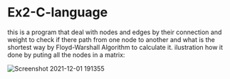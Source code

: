 # Ex2-C-language
this is a program that deal with nodes and edges by their connection and weight to check if there path from one node to another and what is the shortest way by Floyd-Warshall Algorithm to calculate it.
ilustration how it done by puting all the nodes in a matrix:

![Screenshot 2021-12-01 191355](https://user-images.githubusercontent.com/80645472/144281357-72328cc7-7a27-4e4f-80f8-ff13c68315ad.png)

